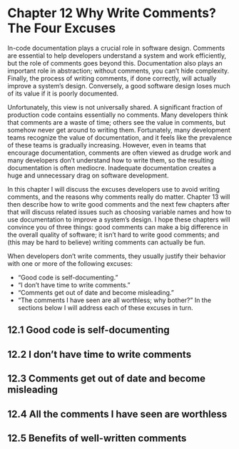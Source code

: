 # Chapter 12 Why Write Comments? The Four Excuses

In-code documentation plays a crucial role in software design. Comments are essential to help developers understand a system and work efficiently, but the role of comments goes beyond this. Documentation also plays an important role in abstraction; without comments, you can’t hide complexity. Finally, the process of writing comments, if done correctly, will actually improve a system’s design. Conversely, a good software design loses much of its value if it is poorly documented.

Unfortunately, this view is not universally shared. A significant fraction of production code contains essentially no comments. Many developers think that comments are a waste of time; others see the value in comments, but somehow never get around to writing them. Fortunately, many development teams recognize the value of documentation, and it feels like the prevalence of these teams is gradually increasing. However, even in teams that encourage documentation, comments are often viewed as drudge work and many developers don’t understand how to write them, so the resulting documentation is often mediocre. Inadequate documentation creates a huge and unnecessary drag on software development.

In this chapter I will discuss the excuses developers use to avoid writing comments, and the reasons why comments really do matter. Chapter 13 will then describe how to write good comments and the next few chapters after that will discuss related issues such as choosing variable names and how to use documentation to improve a system’s design. I hope these chapters will convince you of three things: good comments can make a big difference in the overall quality of software; it isn’t hard to write good comments; and (this may be hard to believe) writing comments can actually be fun.

When developers don’t write comments, they usually justify their behavior with one or more of the following excuses:

- “Good code is self-documenting.”
- “I don’t have time to write comments.”
- “Comments get out of date and become misleading.”
- “The comments I have seen are all worthless; why bother?” In the sections below I will address each of these excuses in turn.

## 12.1 Good code is self-documenting

## 12.2 I don’t have time to write comments

## 12.3 Comments get out of date and become misleading

## 12.4 All the comments I have seen are worthless

## 12.5 Benefits of well-written comments

